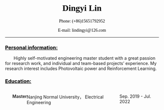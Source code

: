<div style="margin: 0 auto;color: black;font-family: 'Times New Roman', Times, serif;text-align: center;">
    <h1 style="color: black;font-weight: 700;">Dingyi Lin</h1>
    <p>Phone: (+86)15651792952</p>
    <p>E-mail: lindingyi@126.com</p>
</div>
<hr/>
<h3 style="color: black"><u>Personal information:</u></h3>
<p style="text-indent: 2em;">Highly self-motivated engineering master student with a great passion for research work, and
    individual and team-based projects’ experience. My research interest includes Photovoltaic power and
    Reinforcement Learning.</p>
<h3 style="color: black"><u>Education:</u></h3>
<ul>
    <li style="display: flex;justify-content: space-between;">
        <p style="font-weight: 600;">Master</p>
        <p>Nanjing Normal University， Electrical Engineering</p>
        <p>Sep. 2019 - Jul. 2022</p>
    </li>
</ul>
